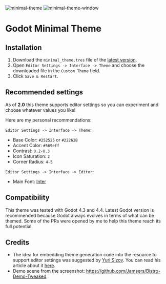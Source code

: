 ![minimal-theme](https://github.com/user-attachments/assets/75df90f3-4bf6-464c-b59b-5a8a169cfa7b)
![minimal-theme-window](https://github.com/user-attachments/assets/55f548fc-8942-401a-970b-9869150ca9f8)

# Godot Minimal Theme

## Installation

1. Download the `minimal_theme.tres` file of the [latest version](https://github.com/passivestar/godot-minimal-theme/releases/latest).
2. Open `Editor Settings -> Interface -> Theme` and choose the downloaded file in the `Custom Theme` field.
3. Click `Save & Restart`.

## Recommended settings

As of **2.0** this theme supports editor settings so you can experiment and choose whatever values you like!

Here are my personal recommendations:

`Editor Settings -> Interface -> Theme`:

- Base Color: `#252525` or `#22262B`
- Accent Color: `#569eff`
- Contrast: `0.2-0.3`
- Icon Saturation: `2`
- Corner Radius: `4-5`

`Editor Settings -> Interface -> Editor`:

- Main Font: [Inter](https://rsms.me/inter/)

## Compatibility

This theme was tested with Godot 4.3 and 4.4. Latest Godot version is recommended because Godot always evolves in terms of what can be themed. Some of the PRs were opened by me to help this theme reach its full potential.

## Credits

- The idea for embedding theme generation code into the resource to support editor settings was suggested by [Yuri Sizov](https://github.com/YuriSizov). You can read his article about it [here](https://humnom.net/thoughts/6765836d-make-smarter-editor-themes-in-godot.html).
- Demo scene from the screenshot: https://github.com/Jamsers/Bistro-Demo-Tweaked.
